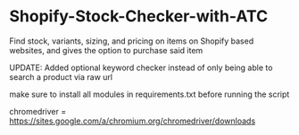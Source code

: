# Shopify-Stock-Checker-with-ATC
Find stock, variants, sizing, and pricing on items on Shopify based websites, and gives the option to purchase said item

UPDATE: Added optional keyword checker instead of only being able to search a product via raw url

make sure to install all modules in requirements.txt before running the script

chromedriver = https://sites.google.com/a/chromium.org/chromedriver/downloads
